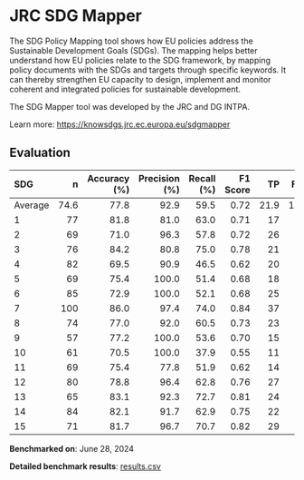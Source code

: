 # JRC SDG Mapper

The SDG Policy Mapping tool shows how EU policies address the Sustainable
Development Goals (SDGs). The mapping helps better understand how EU policies
relate to the SDG framework, by mapping policy documents with the SDGs and
targets through specific keywords. It can thereby strengthen EU capacity to
design, implement and monitor coherent and integrated policies for sustainable
development.

The SDG Mapper tool was developed by the JRC and DG INTPA.


Learn more: https://knowsdgs.jrc.ec.europa.eu/sdgmapper

## Evaluation

| SDG     |    n |   Accuracy (%) |   Precision (%) |   Recall (%) |   F1 Score |   TP |   FP |   TN |   FN |
|:--------|-----:|---------------:|----------------:|-------------:|-----------:|-----:|-----:|-----:|-----:|
| Average | 74.6 |           77.8 |            92.9 |         59.5 |       0.72 | 21.9 |  1.7 | 36.3 | 14.7 |
| 1       |   77 |           81.8 |            81.0 |         63.0 |       0.71 |   17 |    4 |   46 |   10 |
| 2       |   69 |           71.0 |            96.3 |         57.8 |       0.72 |   26 |    1 |   23 |   19 |
| 3       |   76 |           84.2 |            80.8 |         75.0 |       0.78 |   21 |    5 |   43 |    7 |
| 4       |   82 |           69.5 |            90.9 |         46.5 |       0.62 |   20 |    2 |   37 |   23 |
| 5       |   69 |           75.4 |           100.0 |         51.4 |       0.68 |   18 |    0 |   34 |   17 |
| 6       |   85 |           72.9 |           100.0 |         52.1 |       0.68 |   25 |    0 |   37 |   23 |
| 7       |  100 |           86.0 |            97.4 |         74.0 |       0.84 |   37 |    1 |   49 |   13 |
| 8       |   74 |           77.0 |            92.0 |         60.5 |       0.73 |   23 |    2 |   34 |   15 |
| 9       |   57 |           77.2 |           100.0 |         53.6 |       0.70 |   15 |    0 |   29 |   13 |
| 10      |   61 |           70.5 |           100.0 |         37.9 |       0.55 |   11 |    0 |   32 |   18 |
| 11      |   69 |           75.4 |            77.8 |         51.9 |       0.62 |   14 |    4 |   38 |   13 |
| 12      |   80 |           78.8 |            96.4 |         62.8 |       0.76 |   27 |    1 |   36 |   16 |
| 13      |   65 |           83.1 |            92.3 |         72.7 |       0.81 |   24 |    2 |   30 |    9 |
| 14      |   84 |           82.1 |            91.7 |         62.9 |       0.75 |   22 |    2 |   47 |   13 |
| 15      |   71 |           81.7 |            96.7 |         70.7 |       0.82 |   29 |    1 |   29 |   12 |

**Benchmarked on**: June 28, 2024

**Detailed benchmark results**: [results.csv](results.csv)